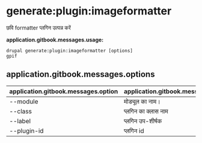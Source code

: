 # generate:plugin:imageformatter
छवि formatter प्लगिन उत्पन्न करें

**application.gitbook.messages.usage:**
```
drupal generate:plugin:imageformatter [options]
gpif
```

## application.gitbook.messages.options
application.gitbook.messages.option | application.gitbook.messages.details
-------|-------------
--module | मोड्यूल का नाम।
--class | प्लगिन का क्लास नाम
--label | प्लगिन उप-शीर्षक
--plugin-id | प्लगिन id
